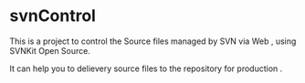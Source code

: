 # svnControl

This is a project to control the Source files managed by SVN via Web , using SVNKit Open Source.

It can help you to delievery source files to the repository for production .

